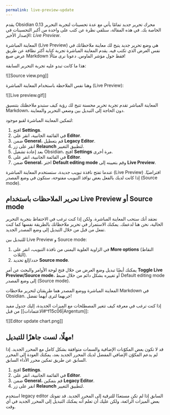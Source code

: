 ```yaml
---
permalink: live-preview-update
---
```


يقدم Obsidian 0.13 محرك تحرير جديد تمامًا يأتي مع عدة تحسينات لتجربة التحرير الخاصة بك. في هذه المقالة، سنلقي نظرة عن كثب على واحدة من أكبر التحسينات في الإصدار الأخير: _Live Preview_.

المعاينة المباشرة (Live Preview) هي وضع تحرير جديد يتيح لك معاينة ملاحظاتك في نفس العرض الذي تكتب فيه. يقدم المعاينة المباشرة تجربة كتابة أكثر نظافة عن طريق عرض صيغ Markdown فقط حول مؤشر الماوس. دعونا نرى مثالًا!

هذا ما كانت تبدو عليه تجربة التحرير السابقة:

![[Source view.png]]

وهنا نفس الملاحظة باستخدام المعاينة المباشرة (Live Preview):

![[Live preview.gif]]

المعاينة المباشر تقدم تجربة تحرير محسنة تتيح لك رؤية كيف ستبدو ملاحظتك بتنسيق Markdown، دون الحاجة إلى التبديل بين وضعي التحرير والمعاينة.

لتمكين المعاينة المباشرة لقبو موجود:

1. افتح **Settings**.
2. في القائمة الجانبية، انقر على **Editor**.
3. ضمن **General**، قم بتعطيل **Legacy Editor**.
4. انقر على زر **Relaunch** لتطبيق التغيير.
5. بعد إعادة تشغيل Obsidian، افتح **Settings** مرة أخرى.
6. في القائمة الجانبية، انقر على **Editor**.
7. ضمن **General**، اختر **Default editing mode** وقم بتعيينه إلى **Live Preview**.

عندما تفتح نافذة تبويب جديدة، ستستخدم المعاينة المباشرة (Live Preview) افتراضيًا. إذا كانت لديك بالفعل بعض نوافذ التبويب مفتوحة، ستكون في وضع المصدر (Source mode).

## تحرير الملاحظات باستخدام Live Preview أو Source mode

نعتقد أنك ستحب المعاينة المباشرة. ولكن إذا كنت ترغب في الاحتفاظ بتجربة التحرير الحالية، نحن هنا لدعمك. يمكنك الاستمرار في تحرير ملاحظاتك بالطريقة نفسها كما كنت تفعل من قبل من خلال التبديل إلى وضع المصدر الجديد.

للتبديل بين Live Preview و Source mode:

1. في الزاوية العلوية اليمنى من نافذة التبويب، انقر على **More options** (النقاط الثلاث).
2. حدد/إلغ تحديد **Source mode**.

يمكنك أيضًا تبديل وضع العرض من خلال فتح لوحة الأوامر والبحث عن أمر **Toggle Live Preview/Source mode**، أو تغييره بشكل دائم من خلال ضبط Default editing mode إلى وضع المصدر (Source mode).

المعاينة المباشرة ووضع المصدر هما طريقتان لتحرير ملاحظات Markdown في Obsidian. جربهما لترى أيهما تفضل!

إذا كنت ترغب في معرفة كيف تتغير المصطلحات مع الميزات الجديدة، إليك جدول مفيد من قبل [[الاعتمادات#^f15c06|Argentum]]:

![[Editor update chart.png]]

## مهلًا، لست جاهزًا للتبديل!

قد لا تكون بعض المكوّنات الإضافية والسمات متوافقة بشكل كامل مع المحرر الجديد. إذا لم يدعم المكوّن الإضافي المفضل لديك المحرر الجديد بعد، يمكنك العودة إلى المحرر السابق عن طريق تمكين محرر الأداء السابق.

1. افتح **Settings**.
2. في القائمة الجانبية، انقر على **Editor**.
3. ضمن **General**، قم بتمكين **Legacy Editor**.
4. انقر على زر **Relaunch** لتطبيق التغيير.

استخدم legacy editor السابق إذا لم تكن مستعدًا للترقية إلى المحرر الجديد. قد تفوتك بعض الميزات الرائعة، ولكن عليك أن تعلم أنه يمكنك التبديل إلى المحرر الجديد في أي وقت.
